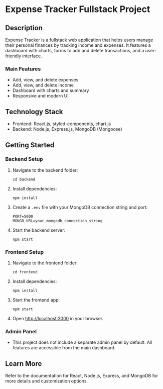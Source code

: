 
# Expense Tracker Fullstack Project

## Description
Expense Tracker is a fullstack web application that helps users manage their personal finances by tracking income and expenses. It features a dashboard with charts, forms to add and delete transactions, and a user-friendly interface.

### Main Features
- Add, view, and delete expenses
- Add, view, and delete income
- Dashboard with charts and summary
- Responsive and modern UI

## Technology Stack
- Frontend: React.js, styled-components, chart.js
- Backend: Node.js, Express.js, MongoDB (Mongoose)

## Getting Started

### Backend Setup
1. Navigate to the backend folder:
	```
	cd backend
	```
2. Install dependencies:
	```
	npm install
	```
3. Create a `.env` file with your MongoDB connection string and port:
	```
	PORT=5000
	MONGO_URL=your_mongodb_connection_string
	```
4. Start the backend server:
	```
	npm start
	```

### Frontend Setup
1. Navigate to the frontend folder:
	```
	cd frontend
	```
2. Install dependencies:
	```
	npm install
	```
3. Start the frontend app:
	```
	npm start
	```
4. Open [http://localhost:3000](http://localhost:3000) in your browser.

### Admin Panel
* This project does not include a separate admin panel by default. All features are accessible from the main dashboard.

## Learn More
Refer to the documentation for React, Node.js, Express, and MongoDB for more details and customization options.
